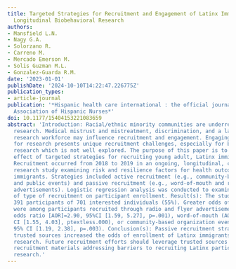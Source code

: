 ```yaml
---
title: Targeted Strategies for Recruitment and Engagement of Latinx Immigrants in
  Longitudinal Biobehavioral Research
authors:
- Mansfield L.N.
- Nagy G.A.
- Solorzano R.
- Carreno M.
- Mercado Emerson M.
- Solis Guzman M.L.
- Gonzalez-Guarda R.M.
date: '2023-01-01'
publishDate: '2024-10-10T14:22:47.226775Z'
publication_types:
- article-journal
publication: '*Hispanic health care international : the official journal of the National
  Association of Hispanic Nurses*'
doi: 10.1177/15404153221083659
abstract: 'Introduction: Racial/ethnic minority communities are underrepresented in
  research. Medical mistrust and mistreatment, discrimination, and a lack of diverse
  research workforce may influence recruitment and engagement. Engaging Latinx immigrants
  for research presents unique recruitment challenges, especially for biobehavioral
  research which is not well explored. The purpose of this paper is to examine the
  effect of targeted strategies for recruiting young adult, Latinx immigrants. Method(s):
  Recruitment occurred from 2018 to 2019 in an ongoing, longitudinal, community-engaged
  research study examining risk and resilience factors for health outcomes in Latinx
  immigrants. Strategies included active recruitment (e.g., community-based events
  and public events) and passive recruitment (e.g., word-of-mouth and radio and flyer
  advertisements). Logistic regression analysis was conducted to examine the influence
  of type of recruitment on participant enrollment. Result(s): The study enrolled
  391 participants of 701 interested individuals (55%). Greater odds of enrollment
  were among participants recruited through radio and flyer advertisements (adjusted
  odds ratio [AOR]=2.90, 95%CI [1.59, 5.27], p=.001), word-of-mouth (AOR=2.50, 95%
  CI [1.55, 4.03], ptextless.000), or community-based organization events (AOR=1.68,
  95% CI [1.19, 2.38], p=.003). Conclusion(s): Passive recruitment strategies through
  trusted sources increased the odds of enrollment of Latinx immigrants in biobehavioral
  research. Future recruitment efforts should leverage trusted sources to disseminate
  recruitment materials addressing barriers to recruiting Latinx participants for
  research.'
---
```

